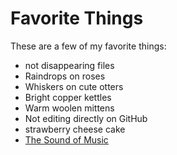 # Favorite Things

These are a few of my favorite things:

- not disappearing files
- Raindrops on roses
- Whiskers on cute otters
- Bright copper kettles
- Warm woolen mittens
- Not editing directly on GitHub
- strawberry cheese cake
- [The Sound of Music](https://www.youtube.com/watch?v=33o32C0ogVM)